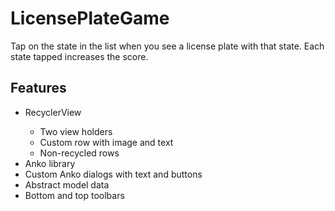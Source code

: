 # LicensePlateGame
Tap on the state in the list when you see a license plate with that state. Each state tapped increases the score.

<h2>Features</h2>
<ul>
  <li>RecyclerView</li>
    <ul>
      <li>Two view holders</li>
      <li>Custom row with image and text</li>
      <li>Non-recycled rows</li>
    </ul>
  <li>Anko library</li>
  <li>Custom Anko dialogs with text and buttons</li>
  <li>Abstract model data</li>
  <li>Bottom and top toolbars</li>
</ul>
